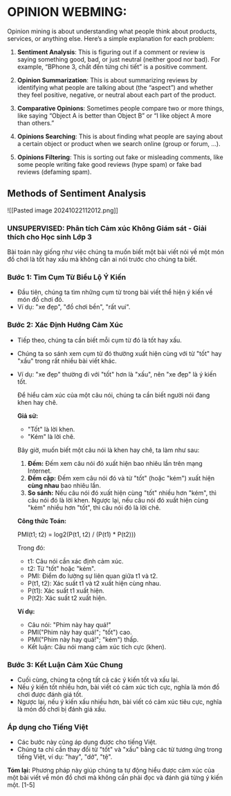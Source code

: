 # OPINION WEBMING: 
Opinion mining is about understanding what people think about products, services, or anything else. Here’s a simple explanation for each problem:

1. **Sentiment Analysis**: This is figuring out if a comment or review is saying something good, bad, or just neutral (neither good nor bad). For example, “BPhone 3, chất đến từng chi tiết” is a positive comment.

2. **Opinion Summarization**: This is about summarizing reviews by identifying what people are talking about (the “aspect”) and whether they feel positive, negative, or neutral about each part of the product.

3. **Comparative Opinions**: Sometimes people compare two or more things, like saying “Object A is better than Object B” or “I like object A more than others.”

4. **Opinions Searching**: This is about finding what people are saying about a certain object or product when we search online (group or forum, ...).

5. **Opinions Filtering**: This is sorting out fake or misleading comments, like some people writing fake good reviews (hype spam) or fake bad reviews (defaming spam).

## Methods of Sentiment Analysis 
![[Pasted image 20241022112012.png]]

 ### UNSUPERVISED:  Phân tích Cảm xúc Không Giám sát - Giải thích cho Học sinh Lớp 3

Bài toán này giống như việc chúng ta muốn biết một bài viết nói về một món đồ chơi là tốt hay xấu mà không cần ai nói trước cho chúng ta biết.

### Bước 1: Tìm Cụm Từ Biểu Lộ Ý Kiến

- Đầu tiên, chúng ta tìm những cụm từ trong bài viết thể hiện ý kiến về món đồ chơi đó.
- Ví dụ: "xe đẹp", "đồ chơi bền", "rất vui".

### Bước 2: Xác Định Hướng Cảm Xúc

- Tiếp theo, chúng ta cần biết mỗi cụm từ đó là tốt hay xấu.
- Chúng ta so sánh xem cụm từ đó thường xuất hiện cùng với từ "tốt" hay "xấu" trong rất nhiều bài viết khác.
- Ví dụ: "xe đẹp" thường đi với "tốt" hơn là "xấu", nên "xe đẹp" là ý kiến ​​tốt.

	Để hiểu cảm xúc của một câu nói, chúng ta cần biết người nói đang khen hay chê.
	
	**Giả sử:**
	- "Tốt" là lời khen.
	- "Kém" là lời chê.
	
	Bây giờ, muốn biết một câu nói là khen hay chê, ta làm như sau:
	
	1. **Đếm:** Đếm xem câu nói đó xuất hiện bao nhiêu lần trên mạng Internet.
	2. **Đếm cặp:** Đếm xem câu nói đó và từ "tốt" (hoặc "kém") xuất hiện **cùng nhau** bao nhiêu lần.
	3. **So sánh:** Nếu câu nói đó xuất hiện cùng "tốt" nhiều hơn "kém", thì câu nói đó là lời khen. Ngược lại, nếu câu nói đó xuất hiện cùng "kém" nhiều hơn "tốt", thì câu nói đó là lời chê.
		
	**Công thức Toán:**
	
	PMI(t1; t2) = log2(P(t1, t2) / (P(t1) * P(t2)))
	
	Trong đó:
	
	- t1: Câu nói cần xác định cảm xúc.
	- t2: Từ "tốt" hoặc "kém".
	- PMI: Điểm đo lường sự liên quan giữa t1 và t2.
	- P(t1, t2): Xác suất t1 và t2 xuất hiện cùng nhau.
	- P(t1): Xác suất t1 xuất hiện.
	- P(t2): Xác suất t2 xuất hiện.
	
	**Ví dụ:**
	
	- Câu nói: "Phim này hay quá!"
	- PMI("Phim này hay quá!"; "tốt") cao.
	- PMI("Phim này hay quá!"; "kém") thấp.
	- Kết luận: Câu nói mang cảm xúc tích cực (khen).
### Bước 3: Kết Luận Cảm Xúc Chung

- Cuối cùng, chúng ta cộng tất cả các ý kiến ​​tốt và xấu lại.
- Nếu ý kiến ​​tốt nhiều hơn, bài viết có cảm xúc tích cực, nghĩa là món đồ chơi được đánh giá tốt.
- Ngược lại, nếu ý kiến ​​xấu nhiều hơn, bài viết có ​​cảm xúc tiêu cực, nghĩa là món đồ chơi bị đánh giá xấu.

### Áp dụng cho Tiếng Việt

- Các bước này cũng áp dụng được cho tiếng Việt.
- Chúng ta chỉ cần thay đổi từ "tốt" và "xấu" bằng các từ tương ứng trong tiếng Việt, ví dụ: "hay", "dở", "tệ".

**Tóm lại:** Phương pháp này giúp chúng ta tự động hiểu được cảm xúc của một bài viết về món đồ chơi mà không cần phải đọc và đánh giá từng ý kiến ​​một. [1-5]

